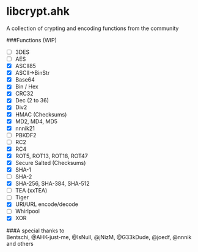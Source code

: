 libcrypt.ahk
============

A collection of crypting and encoding functions from the community

###Functions (WIP)  
- [ ] 3DES
- [ ] AES
- [x] ASCII85
- [x] ASCII->BinStr
- [x] Base64
- [x] Bin / Hex
- [x] CRC32
- [x] Dec (2 to 36)
- [x] Div2
- [x] HMAC (Checksums)
- [x] MD2, MD4, MD5
- [x] nnnik21
- [ ] PBKDF2
- [ ] RC2
- [x] RC4
- [x] ROT5, ROT13, ROT18, ROT47
- [x] Secure Salted (Checksums)
- [x] SHA-1
- [ ] SHA-2
- [x] SHA-256, SHA-384, SHA-512
- [ ] TEA (xxTEA)
- [ ] Tiger
- [x] URI/URL encode/decode
- [ ] Whirlpool
- [x] XOR

###A special thanks to  
Bentschi, @AHK-just-me, @IsNull, @jNizM, @G33kDude, @joedf, @nnnik and others
